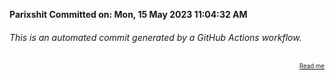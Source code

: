 **Parixshit Committed on: Mon, 15 May 2023 11:04:32 AM** <!-- 9b37bd54-f3c7-4fdb-aba2-e920d30d49a5 -->

###### This is an automated commit generated by a GitHub Actions workflow.

<div align="right"><sub><sup><a href="https://github.com/Parixshit/AutoCommit.git">Read me</a></sup></sub></div>

